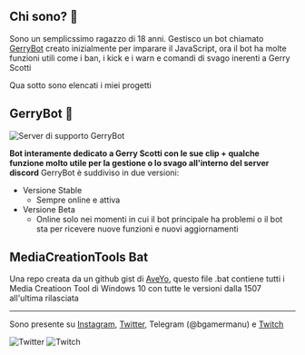 ## Chi sono? 👋
Sono un semplicssimo ragazzo di 18 anni. Gestisco un bot chiamato [GerryBot](https://bgamermanu.cf/gerryinvite) creato inizialmente per imparare il JavaScript, ora il bot ha molte funzioni utili come i ban, i kick e i warn e comandi di svago inerenti a Gerry Scotti

Qua sotto sono elencati i miei progetti
## GerryBot 🤖
![Server di supporto GerryBot](https://img.shields.io/discord/775424307861782549?label=Server%20di%20supporto%20GerryBot&logo=discord&logoColor=white)

**Bot interamente dedicato a Gerry Scotti con le sue clip + qualche funzione molto utile per la gestione o lo svago all'interno del server discord**
GerryBot è suddiviso in due versioni:
- Versione Stable
  - Sempre online e attiva
- Versione Beta
  - Online solo nei momenti in cui il bot principale ha problemi o il bot sta per ricevere nuove funzioni e nuovi aggiornamenti
## MediaCreationTools Bat
Una repo creata da un github gist di [AveYo](https://gist.github.com/AveYo/c74dc774a8fb81a332b5d65613187b15), questo file .bat contiene tutti i Media Creatioon Tool di Windows 10 con tutte le versioni dalla 1507 all'ultima rilasciata
***
Sono presente su [Instagram](http://instagram.com/bgamermanu), [Twitter](https://twitter.com/BGamerManu1), Telegram (@bgamermanu) e [Twitch](https://twitch.tv/bgamermanu)

![Twitter](https://img.shields.io/twitter/follow/BGamerManu1?style=social) ![Twitch](https://img.shields.io/twitch/status/BGamerManu?label=Canale%20Twitch%20di%20BGamerManu&style=social)

